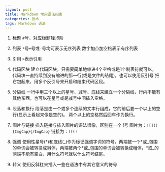 ```yaml
---
layout: post
title: Markdown 常用语法指南
categories: 技术
tags: Markdown 语法
---
```


1. 标题
`#`号，对应标题1到6阶

2. 列表
`*`号`+`号或`-`号均可表示无序列表
数字加点加空格表示有序列表

3. 引用
`>`表示引用

4. 代码区块
建立代码区块，只需要简单地缩进4个空格或是1个制表符就可以，代码块一直持续到没有缩进的那一行(或是文件的结尾)，也可以使用反引号\`把它包起来，用多个反引号来开启和结束代码区段。

5. 分隔线
一行中用三个以上的星号、减号、底线来建立一个分隔线，行内不能有其他东西，也可以在星号或是减号中间插入空格。

6. 段落和换行
段落是由一个或多个连续的文本行组成，它的前后要一个以上的空行(显示上看起来像是空的)。
两个以上的空格然后回车作为换行。

7. 图片与链接
插入链接与插入图片的语法很像，区别在一个 !号
图片为：`![](){ImgCap}{/ImgCap}`
链接为：`[]()`

8. 强调
使用性星号(\*)和底线(\_)作为标记强调字词的符号，两端被一个\*或\_包围的单词会被转换成斜体，两端被两个\*或\_包围的单词会被转换成粗体，*或_的两端不能有空白，用什么符号就以什么符号结尾。

9. 转义
使用反斜杠来插入一些在语法中有其它意义的符号

